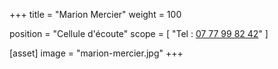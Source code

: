 +++
title = "Marion Mercier"
weight = 100

position = "Cellule d'écoute"
scope = [
  "Tel : <a href='tel:07 77 99 82 42‬'>07 77 99 82 42‬</a>"
]

[asset]
  image = "marion-mercier.jpg"
+++
